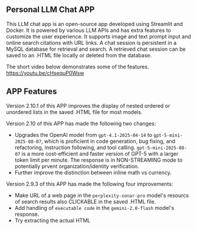 ## Personal LLM Chat APP
This LLM chat app is an open-source app developed using Streamlit and Docker. It is powered by various LLM APIs and has extra features to customize the user experience. It supports image and text prompt input and online search citations with URL links. A chat session is persistent in a MySQL database for retrieval and search. A retrieved chat session can be saved to an .HTML file locally or deleted from the database.

The short video below demonstrates some of the features.
https://youtu.be/cHsequP0Wsw

## APP Features
Version 2.10.1 of this APP improves the display of nested ordered or unordered lists in the saved .HTML file for most models.

Version 2.10 of this APP has made the following two changes:
- Upgrades the OpenAI model from `gpt-4.1-2025-04-14` to `gpt-5-mini-2025-08-07`, which is proficient in code generation, bug fixing, and refactoring, instruction following, and tool calling. `gpt-5-mini-2025-08-07` is a more cost-efficient and faster version of GPT-5 with a larger token limit per minute. The response is in NON-STREAMING mode to potentially prvent organization/identity verification.
- Further improve the distinction between inline math vs currency.   

Version 2.9.3 of this APP has made the following four improvements: 
- Make URL of a web page in the `perplexity-sonar-pro` model's resourcs of search results also CLICKABLE in the saved .HTML file.
- Add handling of `executable code` in the `gemini-2.0-flash` model's response.
- Try extracting the actual HTML <title> of a web page and display it as the title of a CLICKABLE link (rather than just using a simplified label) in the `gemini-2.0-flash` model's resourcs of search results.
- Correctly display dollar amounts (e.g., $2.82 and $2.77) in chat session HTML output as well as in the saved .HTML file.

Version 2.9.2 of this APP adds a "Copied!" feedback when the copy button of a code block is clicked.

Version 2.9.1 of this APP improves source citation in `gemini-2.0-flash` and `claude-sonnet-4-20250514` models.

Version 2.9 of this APP has made the following four changes:
- Upgrade the Claude model `claude-3-7-sonnet-20250219` to `claude-sonnet-4-20250514`, which is a significant upgrade to Claude Sonnet 3.7. It delivers superior coding while responding more precisely to your instructions.
- Upgrade the Claude thinking model `claude-3-7-sonnet-20250219-thinking` to `claude-sonnet-4-20250514-thinking`, which returns a summary of Claude’s full thinking process and leverages a more sophisticated reasoning strategy.
- Upgrade the Deepseek reasoning model to `DeepSeek-R1-0528`, which improves benchmark performance with enhanced front-end capabilities and reduced hallucinations.
- Add a spinner when waiting for the response of a thinking model and further improve nested outpur in a .HTML file.

Version 2.8 of this APP has made the following four changes:

- Upgrade the thinking model `gemini-2.5-pro-preview-03-25` to `gemini-2.5-pro-preview-05-06`, which marks best-in-class frontend web developmenta and major leap in video understanding with knowledge cutoff in January 2025 ahd a context window of 1M tokens.
- Add the web search tool to the model `claude-3-7-sonnet-20250219`, which gives Claude direct access to real-time web content, allowing it to answer questions with up-to-date information.
- Improve web-search result citation of the model `gemini-2.0-flash` by directly extracting the URLs and titles from model response rather than relying on prompt engineering. Same practice is used in the newly added search tool of the model `claude-3-7-sonnet-20250219`.
- Improve the rendering of mathematical expressions in the model `gpt-4.1-2025-04-14`.

At present, this APP has four models that support web-search result citations:

1. `gpt-4.1-2025-04-14`
2. `claude-3-7-sonnet-20250219`
3. `gemini-2.0-flash`
4. `perplexity-sonar-pro`

Version 2.7 of this APP has made the following three changes:
- Improve the rendering of mathematical expressions for all models in chat messages and in saved .HTML files.
- Improve the rendering of nested lists in saved .HTML files.
- Upgrade the model `Qwen2.5-Max` to `Qwen3-235b-a22b`, which supports prompt-driven seamless switching between thinking mode (for complex logical reasoning, math, and coding) and non-thinking mode (for efficient, general-purpose dialogue) within a single model. For maximum control, use explicit prompting patterns rather than relying on automatic mode switching.
- Improve the mathmatical 

At present, this APP has three models that support web-search result citations:

1. `gpt-4o-2024-11-20`
2. `gemini-2.0-flash`
3. `perplexity-sonar-pro`

Version 2.6 of this APP has made the following two changes:
- Upgrade the model `gpt-4o-2024-11-20` to `gpt-4.1-2025-04-14`,which makes significant advancements in coding, instruction following, and long-context processing with a 1-million-token context window.
- Upgrade the thinking model `gemini-2.0-flash-thinking-exp-01-21` to `gemini-2.5-pro-preview-03-25`, which shows advanced coding capability and is state-of-the-art across a range of benchmarks requiring enhanced reasoning.

At present, this APP has four models with thinking/reasoning capability:
1. `o3-mini-high`
2. `claude-3-7-sonnet-20250219-thinking`
3. `gemini-2.5-pro-preview-03-25`
4. `DeepSeek-R1`

Version 2.5 of this APP has made the following changes:

- Add web search capability to the OpenAI model `gpt-4o-2024-11-20`. The `search_context_size` is set to `high` to provide the most comprehensive context retrieved from the web to help the tool formulate a response. Need to upgrade the openai package to enable this feature.
- Change the prompts to the model `gemini-2.0-flash` and `perplexity-sonar-pro` to improve the format of web-search result citation.
- Add a MIT license file.

At present, this APP has three models that support web-search result citations:

1. `gpt-4o-2024-11-20`
2. `gemini-2.0-flash`
3. `perplexity-sonar-pro`

Version 2.4 of this APP has made the following changes:

- Add the OpenAI reasoning model  `o3-mini-high`, which is hosted by OpenRouter.ai. With its reasoning effort set to high, this model delivers exceptional STEM capabilities - with particular strength in science, math, and coding. 

- Add the Anthropic thinking model `claude-3-7-sonnet-20250219-thinking`. Extended thinking gives Claude 3.7 Sonnet enhanced reasoning capabilities for complex tasks, while also providing transparency into its step-by-step thought process. The maximum token limit for this model is 20,000, with a thinking token budget of 16,000.

- Upgrade the Antropic model `claude-3-5-sonnet-20241022` to `claude-3-7-sonnet-20250219`, which shows particularly strong improvements in coding and front-end web development.

- Upgrade the Alibaba model `Qwen2.5-Coder-32B-Instruct` to `Qwen2.5-Max`, a large-scale Mixture-of-Expert (MoE) model that outperforms DeepSeek V3 in benchmarks such as Arena-Hard, LiveBench, LiveCodeBench, and GPQA-Diamond. This model is hosted by OpenRouter.ai.

In version 2.4 of this APP, you can use the following 6 multimodal LLM models with both image and text input:

1. `gpt-4o-2024-11-20`
2. `claude-3-7-sonnet-20250219`
3. `claude-3-7-sonnet-20250219-thinking`
4. `pixtral-large-latest`
5. `gemini-2.0-flash`
6. `gemini-2.0-flash-thinking-exp-01-21`

Version 2.3 of this APP has made the following changes:

- Add the reasoning model `Deepseek-R1`, which is hosted by Together.ai. DeepSeek-R1 achieves performance comparable to OpenAI-o1 across math, code, and reasoning tasks.
- Upgrade the `gemini-2.0-flash-exp` to the latest production ready `gemini-2.0-flash`, which delivers next-gen features and improved capabilities, including superior speed, native tool use, multimodal generation, and a 1M token context window.
- upgrade the `gemini-2.0-flash-thinking-exp` to the latest `gemini-2.0-flash-thinking-exp-01-21`, which delivers enhanced abilities across math, science, and multimodal reasoning.
- Upgrde the `perplexity-llama-3.1-sonar-huge-128k-online` to `perplexity-sonar-pro`, which offers premier search offering with search grounding that supports advanced queries and follow-ups. The legacy model `llama-3.1-sonar-huge-128k-online` will be deprecated and will no longer be available to use after 2/22/2025. 
- Increase the default max number of tokens a model can generate from 4000 to 6000.

Version 2.2 of this APP has made one change:
- Show the model name of an assistant when saving a chat session to an .HTML file.

Version 2.1.1 of this APP has added the capability to prompt the following 5 multimodal LLM models with both image and text:
1. `gpt-4o-2024-11-20`
2. `claude-3-5-sonnet-20241022`
3. `pixtral-large-latest`
4. `gemini-2.0-flash-exp`
5. `gemini-2.0-flash-thinking-exp`

- To include an image in a prompt, follow the steps below:
1. Click the `From Clipboard` button in the left pane to show the `Click to Paste from Clipboard` button in the central pane.
2. Use the screen captioning tool of your computer to capture an image from your screen.
3. Click the `Click to Paste from Clipboard` button in the central pane to paste the image into the chat window (after browser permission is granted).
   This function is tested in Chrome and Edge.
4. Type your question and click the `Send` button to submit the question.

- A session that contains both image and text can be saved to a local .HTML file (after first loading the session) by clicking
the `Save it to a .html file`. If this APP is run in the `personal_chatgpt` folder by typping the command `streamlit run personal_chatgpt.py`,
the associated images will be saved to a newly created folder `images` in the `personal_chatgpt` folder. If this APP is run in Docker,
the images will be saved to the `Downloads` folder of your computer.

- To get the summary title of a session, an image is first sent to the `pixtral-large-latest` model (as an OCR model) to extract its text content. Starting from this version the free API of OCRSpace's `OCR engine2` is no longer used as the OCR model.

- At present, this APP has two models that support web-search result citations:
1. `gemini-2.0-flash-exp`
2. `perplexity-llama-3.1-sonar-huge-128k-online`

Version 1.10.0 of this APP has made two changes:
- Add a new model `gemini-2.0-flash-thinking-exp` that's trained to generate the "thinking process" the model goes through as part of its response. As a result, Thinking Mode is capable of stronger reasoning capabilities in its responses than the Gemini 2.0 Flash 
Experimental model. This model currenlty does not support tool usage like Google Search (from the Gemini 2.0 Flash web site).
- Prompt the `gemini-2.0-flash-exp` model to provide web-link citations of its Google Search results. Citation format 
is similar to that from the `perplexity-llama-3.1-sonar-huge-128k-online` model. 

Version 1.9.0 of this APP has made one change:
- Leverage the `GoogleSearch` tool of `gemini-2.0-flash-exp` to improve the accuracy and recency of responses from the model. The model can decide when to use Google Search. Install a new `google-genai` package from Pypi.

Version 1.8.0 of this APP has made one change:
- Change the Gemini model to `gemini-2.0-flash-exp` that delivers improvements to multimodal understanding, coding, complex instruction following, and function calling.

Version 1.7.0 of this APP has made two changes:
- Change the OpenAI model to `gpt-4o-2024-11-20` with better creative writing ability and better at working with uploaded files, providing deeper insights & more thorough responses (from an OpenAI X post).
- Change the Gemini model to `gemini-exp-1121` with significant gains on coding performance, stronger reasoning capabilities and improved visual understanding (from a Google AI X post). This model currently does not support Grounding with Google Search (as of Nov 28, 2024).

Version 1.6.0 of this APP has made one change:
- Add a new model `Qwen2.5-Coder-32B-Instruct`. This 32B model is developed by Alibaba Cloud and is available at [together](https://www.together.ai/).

Version 1.5.0 of this APP has made one change:
- Add a new model `llama-3.1-nemotron-70b-instruct` from Nvidia. A free API key is avaiiable at https://build.nvidia.com/nvidia/llama-3_1-nemotron-70b-instruct by clicking "Build with this NIM".

Version 1.4.0 of this APP has made two changes:
- Change the perplexity model to `llama-3.1-sonar-huge-128k-online` with the features of source citation and clickable URL links.
- Change the Gemini model to `gemini-1.5-pro-002` with the feature of Grounding with Google Search.

This version currently also has the following features:
1. Switch between the LLM model of `claude-3-5-sonnet-20241022` and `mistral-large-latest` anytime in a chat session.
2. Extract text from a screenshot image. This feature uses the Streamlit component "streamlit-paste-button" to paste an image from the clipboard after user consent (tested on Google Chrome and Microsoft Edge). Then, the image is sent to the free API of OCRSpace's OCR engine2 to extract the text with automatic Western language detection.
3. Extract the folder structure and file contents of a .zip file.
4. Show the name of a model in the response of a LLM API call.
5. Select the behavior of your model as either deterministic, conservative, balanced, diverse, or creative.
6. Select the maximum number of tokens the model creates for each API call.
7. Select a date range and a previous chat session in that range (by choosing from a session summary) and reload the messages of this chat session from a local MySQL database.
8. Search a previous chat session using the MySQL full-text boolean search with keywords to reload a chat session.
9. Save the messages of a session as an HTML file on the local computer.
10. Upload a file (or multiple files) from the local computer with a question (optional) and send it to an API call.
11. Delete the messages of a loaded chat session from the database, and
12. Finally, delete the contents in all tables in the database, if that is what you want to do.

## API Keys and Database Credentials

To run this app, create a `secrets.toml` file under the directory `.streamlit` in the project folder `Personal-ChatGPT` and enter your LLM API keys and MySQL database credentials as shown in the code block below. The database credentials can be left as is to match those in the Docker `compose.py` file in the project folder.

```
# .streamlit/secrets.toml
OPENAI_API_KEY = "my_openai_key"
GOOGLE_API_KEY = "my_gemini_key"
MISTRAL_API_KEY = "my_mistral_key"
ANTHROPIC_API_KEY = "my_claude_key"
TOGETHER_API_KEY = "my_together_key"
PERPLEXITY_API_KEY = "my_perplexity_key"
NVIDIA_API_KEY = "my_nvidia_key"
OPENROUTER_API_KEY = "my_openrouter_key"

[mysql]
host = "mysql"
user = "root"
password = "my_password"
database = "chat"
```
If you have a MySQL database on your computer, another way to run this app without Docker is to `cd` into the `personal-chatgpt` directory, where there is a separate `.streamlit` folder, and create a `secrets.toml` file in this `.streamlit` folder. Put in the password of your local MySQL database rather than the "my_password" as shown in the previous code block. Remember first to create a database with the name `chat`. The app can be run by typing the following command in the sub-directory `personal-chatgpt` in your virtual environment.
```
streamlit run personal_chatgpt.py
```

## Clone the GitHub Repository and APP Installation
To clone the GitHub directory type the command as follows.
```
git clone https://github.com/tonypeng1/Personal-ChatGPT.git
```
To create a Python virtual environment, check out version 2.10.1 of this APP, and install the project,
```
cd Personal-ChatGPT
python3 -m venv .venv
source .venv/bin/activate
git checkout v2.10.1
python3 -m pip install --upgrade pip setuptools wheel
python3 -m pip install -e .
```
To create and run a Docker image, type the following commands in the project directory `Personal-ChatGPT` where there is a file called `Dockerfile`.
```
docker build -t streamlit-mysql:2.10.1 .
docker compose up
```
## Medium Article
More descriptions of this APP can be found in the Medium article,
https://medium.com/@tony3t3t/personal-llm-chat-app-using-streamlit-e3996312b744
